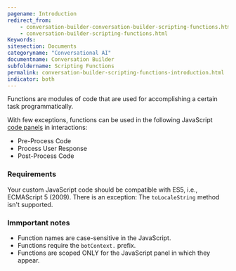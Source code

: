 ```yaml
---
pagename: Introduction
redirect_from:
    - conversation-builder-conversation-builder-scripting-functions.html
    - conversation-builder-scripting-functions.html
Keywords:
sitesection: Documents
categoryname: "Conversational AI"
documentname: Conversation Builder
subfoldername: Scripting Functions
permalink: conversation-builder-scripting-functions-introduction.html
indicator: both
---
```


Functions are modules of code that are used for accomplishing a certain task programmatically. 

With few exceptions, functions can be used in the following JavaScript [code panels](conversation-builder-interactions-configuration-custom-code.html) in interactions:

* Pre-Process Code
* Process User Response
* Post-Process Code

### Requirements

Your custom JavaScript code should be compatible with ES5, i.e., ECMAScript 5 (2009). There is an exception: The `toLocaleString` method isn't supported.

### Immportant notes

* Function names are case-sensitive in the JavaScript.
* Functions require the `botContext.` prefix.
* Functions are scoped ONLY for the JavaScript panel in which they appear.
